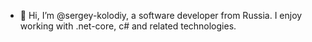 - 👋 Hi, I’m @sergey-kolodiy, a software developer from Russia. I enjoy working with .net-core, c# and related technologies.

